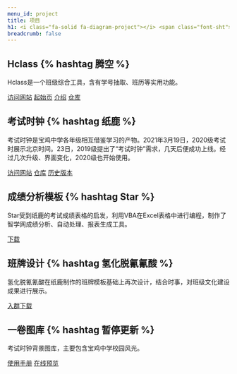 ```yaml
---
menu_id: project
title: 项目
h1: <i class="fa-solid fa-diagram-project"></i> <span class="font-sht">野生技协</span>项目
breadcrumb: false
---
```


## <i class="fa-solid fa-chalkboard-user"></i> Hclass {% hashtag 腾空 %}

Hclass是一个班级综合工具，含有学号抽取、班历等实用功能。
<div class="alist">
<a href="https://hclass.thisis.host/" data-sub="hclass.thisis.host"><i class="fa-solid fa-globe"></i>访问网站</a>
<a href="https://start.thisis.host/" data-sub="start.thisis.host"><i class="fa-solid fa-paper-plane"></i>起始页</a>
<a href="/202402/hclass-introduction/" data-sub="Hclass的前世今生"><i class="fa-solid fa-circle-info"></i>介绍</a>
<a href="https://github.com/tengkongJS-MC/HclassSite" data-sub="HclassSite"><i class="fa-brands fa-github"></i>仓库</a>
</div>

## <i class="fa-solid fa-clock"></i> 考试时钟 {% hashtag 纸鹿 %}

考试时钟是宝鸡中学各年级相互借鉴学习的产物。2021年3月19日，2020级考试时展示北京时间。23日，2019级提出了“考试时钟”需求，几天后便成功上线。经过几次升级、界面变化，2020级也开始使用。
<div class="alist">
<a href="https://exam.thisis.host/" data-sub="exam.thisis.host"><i class="fa-solid fa-globe"></i>访问网站</a>
<a href="https://github.com/L33Z22L11/ExamClock" data-sub="ExamClock"><i class="fa-brands fa-github"></i>仓库</a>
<a href="https://examined.thisis.host" data-sub="考试时钟时光局"><i class="fa-solid fa-clock-rotate-left"></i>历史版本</a>
</div>

## <i class="fa-solid fa-table-list"></i> 成绩分析模板 {% hashtag Star %}

Star受到纸鹿的考试成绩表格的启发，利用VBA在Excel表格中进行编程，制作了智学网成绩分析、自动处理、报表生成工具。
<div class="alist">
<a href="http://little-star.ys168.com/" data-sub="需要365企业版"><i class="fa-solid fa-download"></i>下载</a>
</div>

## <i class="fa-solid fa-wand-magic-sparkles"></i> 班牌设计 {% hashtag 氢化脱氰氰酸 %}

氢化脱氰氰酸在纸鹿制作的班牌模板基础上再次设计，结合时事，对班级文化建设成果进行展示。
<div class="alist">
<a href="https://jq.qq.com/?_wv=1027&k=CRVRq4sD" data-sub="群:894656456"><i class="fa-brands fa-qq"></i>入群下载</a>
</div>

## <i class="fa-solid fa-images"></i> 一卷图库 {% hashtag 暂停更新 %}

考试时钟背景图库，主要包含宝鸡中学校园风光。
<div class="alist">
<a href="/monoroll/" data-sub="开发者文档/教程"><i class="fa-solid fa-book"></i>使用手册</a>
<a href="https://img.tg/album/54wL" data-sub="由Imgtg托管"><i class="fa-solid fa-image"></i>在线预览</a>
</div>